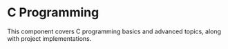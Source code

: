 # C Programming
This component covers C programming basics and advanced topics, along with project implementations.
